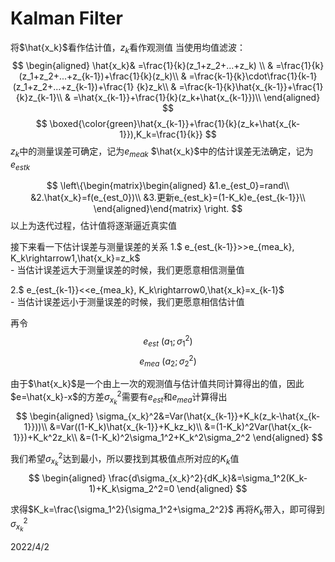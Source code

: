 # Kalman Filter

将$\hat{x_k}$看作估计值，$z_k$看作观测值
当使用均值滤波：  
$$ \begin{aligned}
\hat{x_k}& =\frac{1}{k}(z_1+z_2+...+z_k)  \\
		& =\frac{1}{k}(z_1+z_2+...+z_{k-1})+\frac{1}{k}(z_k)\\
		& =\frac{k-1}{k}\cdot\frac{1}{k-1}(z_1+z_2+...+z_{k-1})+\frac{1}	{k}z_k\\
		& =\frac{k-1}{k}\hat{x_{k-1}}+\frac{1}{k}z_{k-1}\\
		& =\hat{x_{k-1}}+\frac{1}{k}(z_k+\hat{x_{k-1}})\\
\end{aligned} $$
$$
\boxed{\color{green}\hat{x_{k-1}}+\frac{1}{k}(z_k+\hat{x_{k-1}}),K_k=\frac{1}{k}}
$$
$z_k$中的测量误差可确定，记为$e_{meak}$
$\hat{x_k}$中的估计误差无法确定，记为$e_{estk}$

$$
\left\{\begin{matrix}\begin{aligned}
&1.e_{est_0}=rand\\
&2.\hat{x_k}=f(e_{est_0})\\
&3.更新e_{est_k}=(1-K_k)e_{est_{k-1}}\\
\end{aligned}\end{matrix}
\right.
$$
以上为迭代过程，估计值将逐渐逼近真实值

接下来看一下估计误差与测量误差的关系
1.$ e_{est_{k-1}}>>e_{mea_k}$,$ K_k\rightarrow1$,$\hat{x_k}=z_k$  
	- 当估计误差远大于测量误差的时候，我们更愿意相信测量值  

2.$ e_{est_{k-1}}<<e_{mea_k}$,$ K_k\rightarrow0$,$\hat{x_k}=x_{k-1}$  
	- 当估计误差远小于测量误差的时候，我们更愿意相信估计值

再令
$$e_{est}~(a_1;\sigma^2_1)$$
$$e_{mea}~(a_2;\sigma^2_2)$$

由于$\hat{x_k}$是一个由上一次的观测值与估计值共同计算得出的值，因此$e=\hat{x_k}-x$的方差$\sigma_{x_k}^2$需要有$e_{est}$和$e_{mea}$计算得出
$$
\begin{aligned}
\sigma_{x_k}^2&=Var(\hat{x_{k-1}}+K_k(z_k-\hat{x_{k-1}}))\\
&=Var((1-K_k)\hat{x_{k-1}}+K_kz_k)\\
&=(1-K_k)^2Var(\hat{x_{k-1}})+K_k^2z_k\\
&=(1-K_k)^2\sigma_1^2+K_k^2\sigma_2^2
\end{aligned}
$$

我们希望$\sigma_{x_k}^2$达到最小，所以要找到其极值点所对应的$K_k$值
$$
\begin{aligned}
\frac{d\sigma_{x_k}^2}{dK_k}&=\sigma_1^2(K_k-1)+K_k\sigma_2^2=0
\end{aligned}
$$

求得$K_k=\frac{\sigma_1^2}{\sigma_1^2+\sigma_2^2}$
再将$K_k$带入，即可得到$\sigma_{x_k}^2$

2022/4/2

